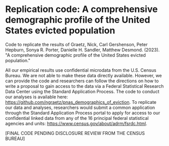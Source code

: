 # Replication code: A comprehensive demographic profile of the United States evicted population
Code to replicate the results of Graetz, Nick, Carl Gershenson, Peter Hepburn, Sonya R. Porter, Danielle H. Sandler, Matthew Desmond. (2023). "A comprehensive demographic profile of the United States evicted population."

All our empirical results use confidential microdata from the U.S. Census Bureau. We are not able to make these data directly available. However, we can provide the code and researchers can follow the directions on how to write a proposal to gain access to the data via a Federal Statistical Research Data Center using the Standard Application Process. The code to conduct our analyses is available here: https://github.com/ngraetz/pnas_demographics_of_eviction. To replicate our data and analyses, researchers would submit a common application through the Standard Application Process portal to apply for access to our confidential linked data from any of the 16 principal federal statistical agencies and units: https://www.census.gov/about/adrm/fsrdc.html.  

[FINAL CODE PENDING DISCLOSURE REVIEW FROM THE CENSUS BUREAU]
